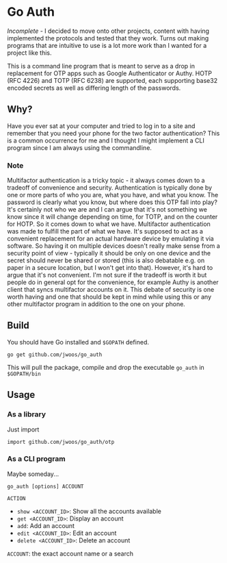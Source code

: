 # Go Auth

*Incomplete* - I decided to move onto other projects, content with having implemented the protocols and tested that they work. Turns out making programs that are intuitive to use is a lot more work than I wanted for a project like this.

This is a command line program that is meant to serve as a drop in replacement for OTP apps such as Google Authenticator or Authy. HOTP (RFC 4226) and TOTP (RFC 6238) are supported, each supporting base32 encoded secrets as well as differing length of the passwords.

## Why?
Have you ever sat at your computer and tried to log in to a site and remember that you need your phone for the two factor authentication? This is a common occurrence for me and I thought I might implement a CLI program since I am always using the commandline.

### Note
Multifactor authentication is a tricky topic - it always comes down to a tradeoff of convenience and security. Authentication is typically done by one or more parts of who you are, what you have, and what you know. The password is clearly what you know, but where does this OTP fall into play? It's certainly not who we are and I can argue that it's not something we know since it will change depending on time, for TOTP, and on the counter for HOTP. So it comes down to what we have.
Multifactor authentication was made to fulfill the part of what we have. It's supposed to act as a convenient replacement for an actual hardware device by emulating it via software. So having it on multiple devices doesn't really make sense from a security point of view - typically it should be only on one device and the secret should never be shared or stored (this is also debatable e.g. on paper in a secure location, but I won't get into that). However, it's hard to argue that it's not convenient. I'm not sure if the tradeoff is worth it but people do in general opt for the convenience, for example Authy is another client that syncs multifactor accounts on it. This debate of security is one worth having and one that should be kept in mind while using this or any other multifactor program in addition to the one on your phone.

## Build
You should have Go installed and `$GOPATH` defined.

```
go get github.com/jwoos/go_auth
```

This will pull the package, compile and drop the executable `go_auth` in `$GOPATH/bin`

## Usage

### As a library
Just import 
```
import github.com/jwoos/go_auth/otp
```

### As a CLI program
Maybe someday...

```
go_auth [options] ACCOUNT
```
`ACTION`
- `show <ACCOUNT_ID>`: Show all the accounts available
- `get <ACCOUNT_ID>`: Display an account
- `add`: Add an account
- `edit <ACCOUNT_ID>`: Edit an account
- `delete <ACCOUNT_ID>`: Delete an account

`ACCOUNT`: the exact account name or a search
